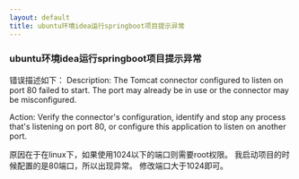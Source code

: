 ```yaml
---
layout: default
title: ubuntu环境idea运行springboot项目提示异常
---
```


### ubuntu环境idea运行springboot项目提示异常

错误描述如下：
Description:
The Tomcat connector configured to listen on port 80 failed to start. The port may already be in use or the connector may be misconfigured.

Action:
Verify the connector's configuration, identify and stop any process that's listening on port 80, or configure this application to listen on another port.

原因在于在linux下，如果使用1024以下的端口则需要root权限。
我启动项目的时候配置的是80端口，所以出现异常。
修改端口大于1024即可。